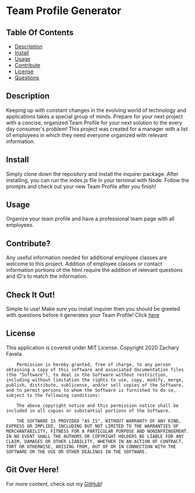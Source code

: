 # Team Profile Generator

## Table Of Contents
<!-- click each bullet to move to the associated section -->
* [Description](#description)
* [Install](#install)
* [Usage](#usage)
* [Contribute](#contribute)
* [License](#license)
* [Questions](#questions)
## Description

Keeping up with constant changes in the evolving world of technology and applications takes a special group of minds. Prepare for your next project with a concise, organized Team Profile for your next solution to the every day consumer's problem! This project was created for a manager with a list of employees in which they need everyone organized with relevant information.

## Install

Simply clone down the repository and install the inquirer package. After installing, you can run the index.js file in your terminal with Node. Follow the prompts and check out your new Team Profile after you finish!

## Usage

Organize your team profile and have a professional team page with all employees.

## Contribute?

Any useful information needed for additional employee classes are welcome to this project. Addition of employee classes or contact information portions of the html require the addition of relevant questions and ID's to match the information. 

## Check It Out!

Simple to use! Make sure you install inquirer then you should be greeted with questions before it generates your Team Profile! Click [here]()

## License

This application is covered under MIT License.
Copyright 2020 Zachary Favela
       
        Permission is hereby granted, free of charge, to any person obtaining a copy of this software and associated documentation files (the "Software"), to deal in the Software without restriction, including without limitation the rights to use, copy, modify, merge, publish, distribute, sublicense, and/or sell copies of the Software, and to permit persons to whom the Software is furnished to do so, subject to the following conditions:
        
        The above copyright notice and this permission notice shall be included in all copies or substantial portions of the Software.
        
        THE SOFTWARE IS PROVIDED "AS IS", WITHOUT WARRANTY OF ANY KIND, EXPRESS OR IMPLIED, INCLUDING BUT NOT LIMITED TO THE WARRANTIES OF MERCHANTABILITY, FITNESS FOR A PARTICULAR PURPOSE AND NONINFRINGEMENT. IN NO EVENT SHALL THE AUTHORS OR COPYRIGHT HOLDERS BE LIABLE FOR ANY CLAIM, DAMAGES OR OTHER LIABILITY, WHETHER IN AN ACTION OF CONTRACT, TORT OR OTHERWISE, ARISING FROM, OUT OF OR IN CONNECTION WITH THE SOFTWARE OR THE USE OR OTHER DEALINGS IN THE SOFTWARE.

## Git Over Here!

For more content, check out my [GitHub](https://github.com/ZacharyBinx)!
